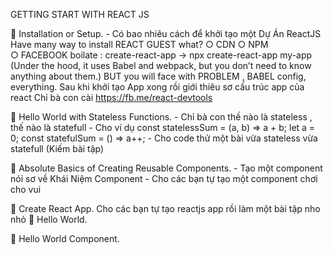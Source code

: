 GETTING START WITH REACT JS

 Installation or Setup.
    - Có bao nhiêu cách để khởi tạo một Dự Án ReactJS
    Have many way to install REACT
	GUEST what?
		○ CDN
		○ NPM    
		○ FACEBOOK boilate : create-react-app  ->  npx create-react-app my-app
        (Under the hood, it uses Babel and webpack, but you don’t need to know anything about them.)
    BUT you will face with PROBLEM , BABEL config, everything.
    Sau khi khởi tạo App xong rồi giới thiêu sơ cấu trúc app của react
    Chỉ bà con cài https://fb.me/react-devtools

 Hello World with Stateless Functions.
    - Chỉ bà con thế nào là stateless , thế nào là statefull
    - Cho ví dụ 
        const statelessSum = (a, b) => a + b;
        let a = 0;
        const statefulSum = () => a++;
    - Cho code thử một bài vừa stateless vừa statefull (Kiếm bài tập)

 Absolute Basics of Creating Reusable Components.
    - Tạo một component nói sơ về Khái Niệm Component 
    - Cho các bạn tự tạo một component chơi cho vui

 Create React App.
    Cho các bạn tự tạo reactjs app rồi làm một bài tập nho nhỏ
 Hello World.
    
 Hello World Component.